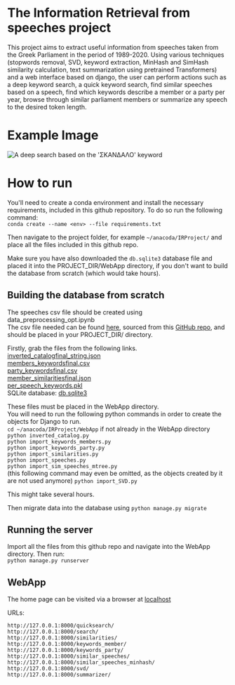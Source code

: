 # The Information Retrieval from speeches project

This project aims to extract useful information from speeches taken from the Greek Parliament in the period of 1989-2020. Using various techniques (stopwords removal, SVD, keyword extraction, MinHash and SimHash similarity calculation, text summarization using pretrained Transformers) and a web interface based on django, the user can perform actions such as a deep keyword search, a quick keyword search, find similar speeches based on a speech, find which keywords describe a member or a party per year, browse through similar parliament members or summarize any speech to the desired token length. 

# Example Image
![A deep search based on the 'ΣΚΑΝΔΑΛΟ' keyword](https://github.com/user-attachments/assets/1c7becd5-56d5-4d70-954a-555655a23a33)


# How to run

You'll need to create a conda environment and install the necessary requirements, included in this github repository.
To do so run the following command:  
`conda create --name <env> --file requirements.txt`

Then navigate to the project folder, for example `~/anacoda/IRProject/` and place all the files included in this github repo.

Make sure you have also downloaded the `db.sqlite3` database file and placed it into the PROJECT_DIR/WebApp directory, if you don't want to build the database from scratch (which would take hours).  

## Building the database from scratch

The speeches csv file should be created using data_preprocessing_opt.ipynb  
The csv file needed can be found [here](https://zenodo.org/records/4311577/files/Greek_Parliament_Proceedings_1989_2020.zip?download=1), sourced from this [GitHub repo](https://github.com/iMEdD-Lab/Greek_Parliament_Proceedings/tree/master?tab=readme-ov-file), and should be placed in your PROJECT_DIR/ directory.

Firstly, grab the files from the following links.  
[inverted_catalogfinal_string.json](https://drive.google.com/file/d/1za9X4IN6Wmq9Y8JGGrOymGy0MCnWGT4D/view?usp=drive_link)  
[members_keywordsfinal.csv](https://drive.google.com/file/d/1w0akuQEmv4B78nWVePTCZX8JH_O5PUXD/view?usp=drive_link)  
[party_keywordsfinal.csv](https://drive.google.com/file/d/1hCXb_xMyYW79IGC5pGmNSZ6KivuDoYlg/view?usp=drive_link)  
[member_similaritiesfinal.json](https://drive.google.com/file/d/1fHJaMZLjgpphr4-9qjqfYD3Zy0i1SJhT/view?usp=drive_link)  
[per_speech_keywords.pkl](https://drive.google.com/file/d/1r7pto0PQI2LnQdQqXOn_LQGtIUk7VD46/view?usp=sharing)  
SQLite database: [db.sqlite3](https://drive.google.com/file/d/1kLTZKV3YJu2LKedzii3Qrmao4_oYIDCW/view?usp=sharing)  

These files must be placed in the WebApp directory.  
You will need to run the following python commands in order to create the objects for Django to run.  
`cd ~/anacoda/IRProject/WebApp` if not already in the WebApp directory  
`python inverted_catalog.py`  
`python import_keywords_members.py`  
`python import_keywords_party.py`  
`python import_similarities.py`  
`python import_speeches.py`  
`python import_sim_speeches_mtree.py`  
(this following command may even be omitted, as the objects created by it are not used anymore) `python import_SVD.py`  

This might take several hours.


Then migrate data into the database using 
`python manage.py migrate`

## Running the server

Import all the files from this github repo and navigate into the WebApp directory. 
Then run:  
`python manage.py runserver`

## WebApp

The home page can be visited via a browser at [localhost](http://127.0.0.1:8000/)  

URLs:  
```
http://127.0.0.1:8000/quicksearch/  
http://127.0.0.1:8000/search/  
http://127.0.0.1:8000/similarities/  
http://127.0.0.1:8000/keywords_member/  
http://127.0.0.1:8000/keywords_party/  
http://127.0.0.1:8000/similar_speeches/  
http://127.0.0.1:8000/similar_speeches_minhash/  
http://127.0.0.1:8000/svd/  
http://127.0.0.1:8000/summarizer/  
```
